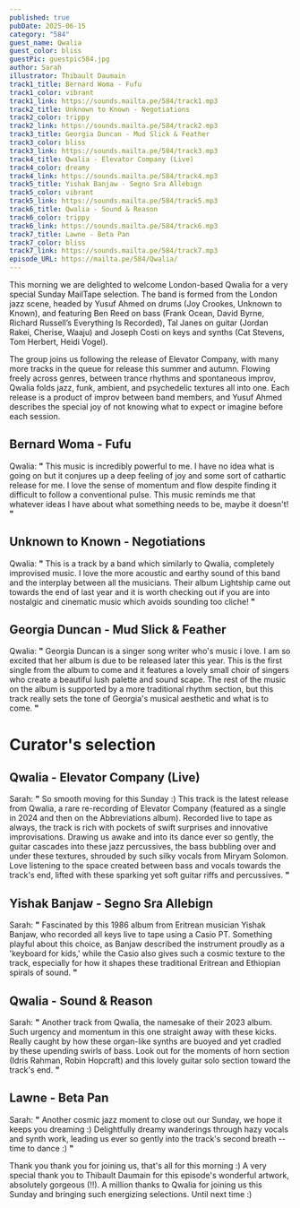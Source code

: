 ```yaml
---
published: true
pubDate: 2025-06-15
category: "584"
guest_name: Qwalia
guest_color: bliss
guestPic: guestpic584.jpg
author: Sarah
illustrator: Thibault Daumain
track1_title: Bernard Woma - Fufu
track1_color: vibrant
track1_link: https://sounds.mailta.pe/584/track1.mp3
track2_title: Unknown to Known - Negotiations
track2_color: trippy
track2_link: https://sounds.mailta.pe/584/track2.mp3
track3_title: Georgia Duncan - Mud Slick & Feather
track3_color: bliss
track3_link: https://sounds.mailta.pe/584/track3.mp3
track4_title: Qwalia - Elevator Company (Live)
track4_color: dreamy
track4_link: https://sounds.mailta.pe/584/track4.mp3
track5_title: Yishak Banjaw - Segno Sra Allebign
track5_color: vibrant
track5_link: https://sounds.mailta.pe/584/track5.mp3
track6_title: Qwalia - Sound & Reason
track6_color: trippy
track6_link: https://sounds.mailta.pe/584/track6.mp3
track7_title: Lawne - Beta Pan
track7_color: bliss
track7_link: https://sounds.mailta.pe/584/track7.mp3
episode_URL: https://mailta.pe/584/Qwalia/
---
```

This morning we are delighted to welcome London-based Qwalia for a very special Sunday MailTape selection. The band is formed from the London jazz scene, headed by Yusuf Ahmed on drums (Joy Crookes, Unknown to Known), and featuring Ben Reed on bass (Frank Ocean, David Byrne, Richard Russell’s Everything Is Recorded), Tal Janes on guitar (Jordan Rakei, Cherise, Waaju) and Joseph Costi on keys and synths (Cat Stevens, Tom Herbert, Heidi Vogel). 

The group joins us following the release of Elevator Company, with many more tracks in the queue for release this summer and autumn. Flowing freely across genres, between trance rhythms and spontaneous improv, Qwalia folds jazz, funk, ambient, and psychedelic textures all into one. Each release is a product of improv between band members, and Yusuf Ahmed describes the special joy of not knowing what to expect or imagine before each session. 

## Bernard Woma - Fufu

Qwalia: **"** This music is incredibly powerful to me. I have no idea what is going on but it conjures up a deep feeling of joy and some sort of cathartic release for me. I love the sense of momentum and flow despite finding it difficult to follow a conventional pulse. This music reminds me that whatever ideas I have about what something needs to be, maybe it doesn't! **"** 

## Unknown to Known - Negotiations

Qwalia: **"** This is a track by a band which similarly to Qwalia, completely improvised music. I love the more acoustic and earthy sound of this band and the interplay between all the musicians. Their album Lightship came out towards the end of last year and it is worth checking out if you are into nostalgic and cinematic music which avoids sounding too cliche! **"** 

## Georgia Duncan - Mud Slick & Feather

Qwalia: **"** Georgia Duncan is a singer song writer who's music i love. I am so excited that her album is due to be released later this year. This is the first single from the album to come and it features a lovely small choir of singers who create a beautiful lush palette and sound scape. The rest of the music on the album is supported by a more traditional rhythm section, but this track really sets the tone of Georgia's musical aesthetic and what is to come. **"** 

# Curator's selection

## Qwalia - Elevator Company (Live)

 Sarah: **"** So smooth moving for this Sunday :) This track is the latest release from Qwalia, a rare re-recording of Elevator Company (featured as a single in 2024 and then on the Abbreviations album). Recorded live to tape as always, the track is rich with pockets of swift surprises and innovative improvisations. Drawing us awake and into its dance ever so gently, the guitar cascades into these jazz percussives, the bass bubbling over and under these textures, shrouded by such silky vocals from Miryam Solomon. Love listening to the space created between bass and vocals towards the track's end, lifted with these sparking yet soft guitar riffs and percussives. **"** 

## Yishak Banjaw - Segno Sra Allebign

 Sarah: **"** Fascinated by this 1986 album from Eritrean musician Yishak Banjaw, who recorded all keys live to tape using a Casio PT. Something playful about this choice, as Banjaw described the instrument proudly as a 'keyboard for kids,' while the Casio also gives such a cosmic texture to the track, especially for how it shapes these traditional Eritrean and Ethiopian spirals of sound. **"** 

## Qwalia - Sound & Reason

Sarah: **"** Another track from Qwalia, the namesake of their 2023 album. Such urgency and momentum in this one straight away with these kicks. Really caught by how these organ-like synths are buoyed and yet cradled by these upending swirls of bass. Look out for the moments of horn section (Idris Rahman, Robin Hopcraft) and this lovely guitar solo section toward the track's end. **"** 

## Lawne - Beta Pan

 Sarah: **"** Another cosmic jazz moment to close out our Sunday, we hope it keeps you dreaming :) Delightfully dreamy wanderings through hazy vocals and synth work, leading us ever so gently into the track's second breath -- time to dance :) **"** 

Thank you thank you for joining us, that's all for this morning :) A very special thank you to Thibault Daumain for this episode's wonderful artwork, absolutely gorgeous (!!). A million thanks to Qwalia for joining us this Sunday and bringing such energizing selections. Until next time :)
